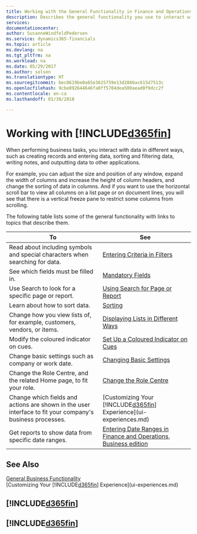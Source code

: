 ```yaml
---
title: Working with the General Functionality in Finance and Operations, Business edition  | Microsoft Docs
description: Describes the general functionality you use to interact with data in Finance and Operations, Business edition, such as entering values, sorting data, and changing views.
services: 
documentationcenter: 
author: SusanneWindfeldPedersen
ms.service: dynamics365-financials
ms.topic: article
ms.devlang: na
ms.tgt_pltfrm: na
ms.workload: na
ms.date: 05/29/2017
ms.author: solsen
ms.translationtype: HT
ms.sourcegitcommit: bec0619be0a65e3625759e13d2866ac615d7513c
ms.openlocfilehash: 9cbe892644646fa0ff5704dea500aead0f9dcc2f
ms.contentlocale: en-ca
ms.lasthandoff: 01/30/2018

---
```

# <a name="working-with-included365finincludesd365finmdmd"></a>Working with [!INCLUDE[d365fin](includes/d365fin_md.md)]
When performing business tasks, you interact with data in different ways, such as creating records and entering data, sorting and filtering data, writing notes, and outputting data to other applications.

For example, you can adjust the size and position of any window, expand the width of columns and increase the height of column headers, and change the sorting of data in columns. And if you want to use the horizontal scroll bar to view all columns on a list page or on document lines, you will see that there is a vertical freeze pane to restrict some columns from scrolling.

The following table lists some of the general functionality with links to topics that describe them.

| To | See |
| --- | --- |
| Read about including symbols and special characters when searching for data. |[Entering Criteria in Filters](ui-enter-criteria-filters.md) |
| See which fields must be filled in. |[Mandatory Fields](ui-mandatory-fields.md) |
| Use Search to look for a specific page or report. |[Using Search for Page or Report](ui-search.md) |
| Learn about how to sort data. |[Sorting](ui-sorting.md) |
| Change how you view lists of, for example, customers, vendors, or items. |[Displaying Lists in Different Ways](across-display-lists-different-views.md) |
| Modify the coloured indicator on cues. |[Set Up a Coloured Indicator on Cues](ui-how-setup-colored-indicator-cues.md) |
| Change basic settings such as company or work date. |[Changing Basic Settings](ui-change-basic-settings.md) |
| Change the Role Centre, and the related Home page, to fit your role. |[Change the Role Centre](change-role.md) |
| Change which fields and actions are shown in the user interface to fit your company's business processes. |[Customizing Your [!INCLUDE[d365fin](includes/d365fin_md.md)] Experience](ui-experiences.md) |
| Get reports to show data from specific date ranges. |[Entering Date Ranges in Finance and Operations, Business edition ](ui-enter-date-ranges.md) |

## <a name="see-also"></a>See Also
[General Business Functionality](ui-across-business-areas.md)  
[Customizing Your [!INCLUDE[d365fin](includes/d365fin_md.md)] Experience](ui-experiences.md)  

## [!INCLUDE[d365fin](includes/free_trial_md.md)]  
## [!INCLUDE[d365fin](includes/training_link_md.md)]

